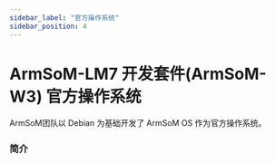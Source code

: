 ```yaml
---
sidebar_label: "官方操作系统"
sidebar_position: 4
---
```


# ArmSoM-LM7 开发套件(ArmSoM-W3) 官方操作系统

ArmSoM团队以 Debian 为基础开发了 ArmSoM OS 作为官方操作系统。

### 简介
